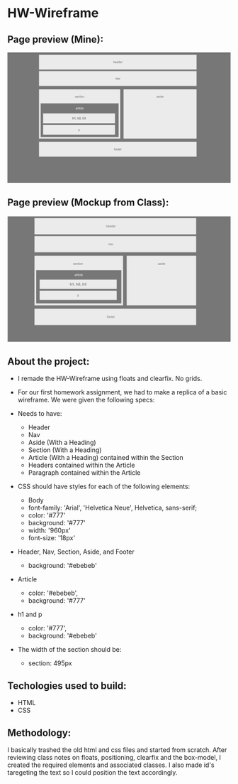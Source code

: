 # HW-Wireframe

## Page preview (Mine): 
![](img/HW-Wireframe.png)

## Page preview (Mockup from Class): 
![](img/Class-Mockup.png)

## About the project:
  * I remade the HW-Wireframe using floats and clearfix. No grids.
  * For our first homework assignment, we had to make a replica of a basic wireframe. We were given the following specs:

  * Needs to have:
    * Header
    * Nav
    * Aside (With a Heading)
    * Section (With a Heading)
    * Article (With a Heading) contained within the Section
    * Headers contained within the Article
    * Paragraph contained within the Article


  * CSS should have styles for each of the following elements:
    * Body
    * font-family: 'Arial', 'Helvetica Neue', Helvetica, sans-serif;
    * color: '#777'
    * background: '#777'
    * width: '960px'
    * font-size: '18px'
  
  * Header, Nav, Section, Aside, and Footer
    * background: '#ebebeb'

  * Article
    * color: '#ebebeb',
    * background: '#777'

  * h1 and p
    * color: '#777',
    * background: '#ebebeb'

  * The width of the section should be:

    * section: 495px

## Techologies used to build:
  * HTML
  * CSS

## Methodology:

I basically trashed the old html and css files and started from scratch. After reviewing class notes on floats, positioning, clearfix and the box-model, I created the required elements and associated classes. I also made id's taregeting the text so I could position the text accordingly.


